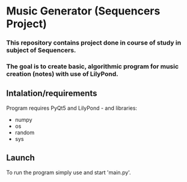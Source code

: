 # Music Generator (Sequencers Project)

### This repository contains project done in course of study in subject of Sequencers.
### The goal is to create basic, algorithmic program for music creation (notes) with use of LilyPond.

## Intalation/requirements

Program requires PyQt5 and LilyPond - and libraries:
- numpy
- os
- random
- sys

## Launch

To run the program simply use and start 'main.py'.

